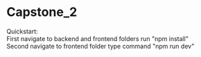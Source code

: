 # Capstone_2
Quickstart:  
First navigate to backend and frontend folders run "npm install"  
Second navigate to frontend folder type command "npm run dev"  

